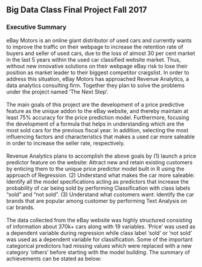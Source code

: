 ## Big Data Class Final Project Fall 2017
### Executive Summary
eBay Motors is an online giant distributor of used cars and currently wants to improve the traffic on their webpage to increase the retention rate of buyers and seller of used cars, due to the loss of almost 30 per cent market in the last 5 years within the used car classified website market. Thus, without new innovative solutions on their webpage eBay risk to lose their position as market leader to their biggest competitor craigslist. In order to address this situation, eBay Motors has approached Revenue Analytics, a data analytics consulting firm. Together they plan to solve the problems under the project named ‘The Next Step’.</br></br>
The main goals of this project are the development of a price predictive feature as the unique addon to the eBay website, and thereby maintain at least 75% accuracy for the price prediction model. Furthermore, focusing the development of a formula that helps in understanding which are the most sold cars for the previous fiscal year. In addition, selecting the most influencing factors and characteristics that makes a used car more saleable in order to increase the seller rate, respectively.</br></br>
Revenue Analytics plans to accomplish the above goals by (1) launch a price predictor feature on the website: Attract new and retain existing customers by enticing them to the unique price predictor model built in R using the approach of Regression. (2) Understand what makes the car more saleable: Identify all the model specifications acting as predictors that increase the probability of car being sold by performing Classification with class labels “sold” and “not sold”. (3) Understand what customers want: Identify the car brands that are popular among customer by performing Text Analysis on car brands.</br></br>
The data collected from the eBay website was highly structured consisting of information about 370k+ cars along with 19 variables. ‘Price’ was used as a dependent variable during regression while class label ‘sold’ or ‘not sold’ was used as a dependent variable for classification. Some of the important categorical predictors had missing values which were replaced with a new category ‘others’ before starting with the model building. The summary of achievements can be stated as below:
